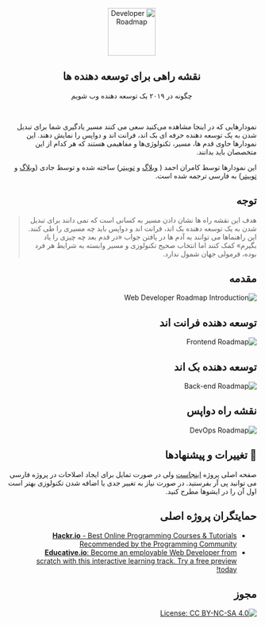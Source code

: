 <div dir=rtl>
<p align="center">
  <a href="http://github.com/kamranahmedse/developer-roadmap">
    <img src="https://i.imgur.com/Uid1O3A.png" alt="Developer Roadmap" width="96" height="96">
  </a>
  <h2 align="center">نقشه راهی برای توسعه دهنده ها</h2>
  <p align="center">چگونه در ۲۰۱۹ یک توسعه دهنده وب شویم</p>
  <br>
</p>
نمودارهایی که در اینجا مشاهده می‌کنید سعی می کنند مسیر یادگیری شما برای تبدیل شدن به یک توسعه دهنده حرفه ای بک اند، فرانت اند و دواپس را نمایش دهند. این نمودارها حاوی قدم ها، مسیر، تکنولوژی‌ها و مفاهیمی هستند که هر کدام از این متخصصان باید بدانند. 

این نمودارها توسط  کامران احمد (
[وبلاگ](http://kamranahmed.info) و [توییتر](https://twitter.com/kamranahmedse)) ساخته شده و توسط جادی ([وبلاگ](http://jadi.net) و [توییتر](http://twitter.com/jadi)) به فارسی ترجمه شده است.

## توجه
> هدف این نقشه راه ها نشان دادن مسیر به کسانی است که نمی دانند برای تبدیل شدن به یک توسعه دهنده بک اند، فرانت اند و دواپس باید چه مسیری را طی کنند. این راهنماها می توانند به آدم ها در یافتن جواب «در قدم بعد چه چیزی را یاد بگیرم» کمک کنند اما انتخاب صحیح تکنولوزی و مسیر وابسته به شرایط هر فرد بوده، فرمولی جهان شمول ندارد.

## مقدمه

![Web Developer Roadmap Introduction](./images/intro.png)

## توسعه دهنده فرانت اند

![Frontend Roadmap](./images/frontend.png)

## توسعه دهنده بک اند

![Back-end Roadmap](./images/backend.png)

## نقشه راه دواپس

![DevOps Roadmap](./images/devops.png)

## 🚦 تغییرات و پیشنهادها

صفحه اصلی پروژه [اینجاست](https://github.com/kamranahmed/developer-roadmap) ولی در صورت تمایل برای ایجاد اصلاحات در پروژه فارسی می توانید پی آر بفرستید. در صورت نیاز به تغییر جدی یا اضافه شدن تکنولوزی بهتر است اول آن را در ایشوها مطرح کنید. 

## حمایتگران پروژه اصلی

 - [**Hackr.io** - Best Online Programming Courses & Tutorials Recommended by the Programming Community](https://hackr.io)
 - [**Educative.io**: Become an employable Web Developer from scratch with this interactive learning track. Try a free preview today!](https://www.educative.io/track/beginning-front-end-developer)
 
## مجوز

[![License: CC BY-NC-SA 4.0](https://img.shields.io/badge/License-CC%20BY--NC--SA%204.0-lightgrey.svg)](https://creativecommons.org/licenses/by-nc-sa/4.0/)
</div>
